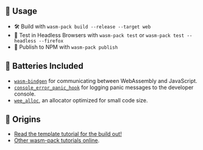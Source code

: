
## 🚴 Usage
- 🛠️ Build with `wasm-pack build --release --target web`
- 🔬 Test in Headless Browsers with `wasm-pack test` or `wasm-pack test --headless --firefox`
- 🎁 Publish to NPM with `wasm-pack publish`

## 🔋 Batteries Included

* [`wasm-bindgen`](https://github.com/rustwasm/wasm-bindgen) for communicating
  between WebAssembly and JavaScript.
* [`console_error_panic_hook`](https://github.com/rustwasm/console_error_panic_hook)
  for logging panic messages to the developer console.
* [`wee_alloc`](https://github.com/rustwasm/wee_alloc), an allocator optimized
  for small code size.

## 📖 Origins

- [Read the template tutorial for the build out!][template-docs]
- [Other wasm-pack tutorials online][tutorials].

[tutorials]: https://rustwasm.github.io/docs/wasm-pack/tutorials/index.html
[template-docs]: https://rustwasm.github.io/docs/wasm-pack/tutorials/npm-browser-packages/index.html